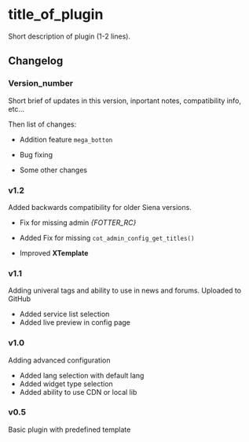 title_of_plugin
===============

Short description of plugin (1-2 lines).

Changelog
---------

### Version_number

Short brief of updates in this version, inportant notes, compatibility info, etc…

Then list of changes:

+ Addition feature `mega_botton`
- Bug fixing
* Some other changes

### v1.2

Added backwards compatibility for older Siena versions.

- Fix for missing admin *{FOTTER_RC}*
+ Added Fix for missing `cot_admin_config_get_titles()`
* Improved  **XTemplate**

### v1.1

Adding univeral tags and ability to use in news and forums. Uploaded to GitHub

+ Added service list selection
+ Added live preview in config page

### v1.0

Adding advanced configuration 

+ Added lang selection with default lang
+ Added widget type selection
+ Added ability to use CDN or local lib 

### v0.5

Basic plugin with predefined template
